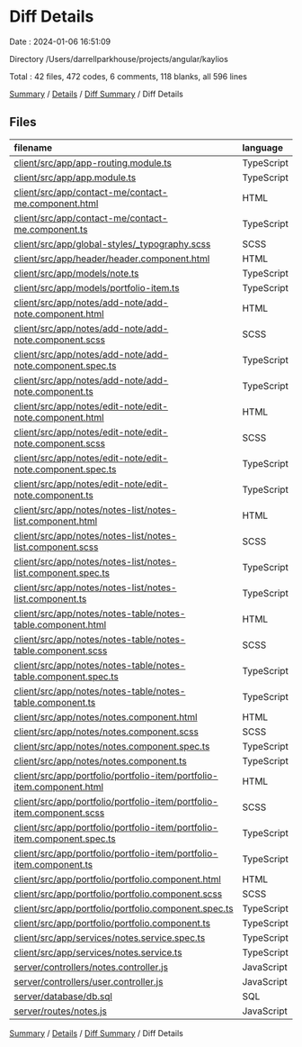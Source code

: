 # Diff Details

Date : 2024-01-06 16:51:09

Directory /Users/darrellparkhouse/projects/angular/kaylios

Total : 42 files,  472 codes, 6 comments, 118 blanks, all 596 lines

[Summary](results.md) / [Details](details.md) / [Diff Summary](diff.md) / Diff Details

## Files
| filename | language | code | comment | blank | total |
| :--- | :--- | ---: | ---: | ---: | ---: |
| [client/src/app/app-routing.module.ts](/client/src/app/app-routing.module.ts) | TypeScript | 8 | 0 | 0 | 8 |
| [client/src/app/app.module.ts](/client/src/app/app.module.ts) | TypeScript | 15 | 0 | 0 | 15 |
| [client/src/app/contact-me/contact-me.component.html](/client/src/app/contact-me/contact-me.component.html) | HTML | 24 | 5 | 0 | 29 |
| [client/src/app/contact-me/contact-me.component.ts](/client/src/app/contact-me/contact-me.component.ts) | TypeScript | 7 | 0 | 0 | 7 |
| [client/src/app/global-styles/_typography.scss](/client/src/app/global-styles/_typography.scss) | SCSS | 6 | 0 | 0 | 6 |
| [client/src/app/header/header.component.html](/client/src/app/header/header.component.html) | HTML | 1 | 0 | 0 | 1 |
| [client/src/app/models/note.ts](/client/src/app/models/note.ts) | TypeScript | 7 | 0 | 0 | 7 |
| [client/src/app/models/portfolio-item.ts](/client/src/app/models/portfolio-item.ts) | TypeScript | 2 | 0 | 1 | 3 |
| [client/src/app/notes/add-note/add-note.component.html](/client/src/app/notes/add-note/add-note.component.html) | HTML | 22 | 0 | 3 | 25 |
| [client/src/app/notes/add-note/add-note.component.scss](/client/src/app/notes/add-note/add-note.component.scss) | SCSS | 44 | 1 | 6 | 51 |
| [client/src/app/notes/add-note/add-note.component.spec.ts](/client/src/app/notes/add-note/add-note.component.spec.ts) | TypeScript | 17 | 0 | 5 | 22 |
| [client/src/app/notes/add-note/add-note.component.ts](/client/src/app/notes/add-note/add-note.component.ts) | TypeScript | 15 | 0 | 4 | 19 |
| [client/src/app/notes/edit-note/edit-note.component.html](/client/src/app/notes/edit-note/edit-note.component.html) | HTML | 1 | 0 | 1 | 2 |
| [client/src/app/notes/edit-note/edit-note.component.scss](/client/src/app/notes/edit-note/edit-note.component.scss) | SCSS | 0 | 0 | 1 | 1 |
| [client/src/app/notes/edit-note/edit-note.component.spec.ts](/client/src/app/notes/edit-note/edit-note.component.spec.ts) | TypeScript | 17 | 0 | 5 | 22 |
| [client/src/app/notes/edit-note/edit-note.component.ts](/client/src/app/notes/edit-note/edit-note.component.ts) | TypeScript | 8 | 0 | 3 | 11 |
| [client/src/app/notes/notes-list/notes-list.component.html](/client/src/app/notes/notes-list/notes-list.component.html) | HTML | 1 | 0 | 1 | 2 |
| [client/src/app/notes/notes-list/notes-list.component.scss](/client/src/app/notes/notes-list/notes-list.component.scss) | SCSS | 0 | 0 | 1 | 1 |
| [client/src/app/notes/notes-list/notes-list.component.spec.ts](/client/src/app/notes/notes-list/notes-list.component.spec.ts) | TypeScript | 17 | 0 | 5 | 22 |
| [client/src/app/notes/notes-list/notes-list.component.ts](/client/src/app/notes/notes-list/notes-list.component.ts) | TypeScript | 8 | 0 | 3 | 11 |
| [client/src/app/notes/notes-table/notes-table.component.html](/client/src/app/notes/notes-table/notes-table.component.html) | HTML | 1 | 0 | 1 | 2 |
| [client/src/app/notes/notes-table/notes-table.component.scss](/client/src/app/notes/notes-table/notes-table.component.scss) | SCSS | 0 | 0 | 1 | 1 |
| [client/src/app/notes/notes-table/notes-table.component.spec.ts](/client/src/app/notes/notes-table/notes-table.component.spec.ts) | TypeScript | 17 | 0 | 5 | 22 |
| [client/src/app/notes/notes-table/notes-table.component.ts](/client/src/app/notes/notes-table/notes-table.component.ts) | TypeScript | 8 | 0 | 3 | 11 |
| [client/src/app/notes/notes.component.html](/client/src/app/notes/notes.component.html) | HTML | 1 | 0 | 1 | 2 |
| [client/src/app/notes/notes.component.scss](/client/src/app/notes/notes.component.scss) | SCSS | 0 | 0 | 1 | 1 |
| [client/src/app/notes/notes.component.spec.ts](/client/src/app/notes/notes.component.spec.ts) | TypeScript | 17 | 0 | 5 | 22 |
| [client/src/app/notes/notes.component.ts](/client/src/app/notes/notes.component.ts) | TypeScript | 15 | 0 | 4 | 19 |
| [client/src/app/portfolio/portfolio-item/portfolio-item.component.html](/client/src/app/portfolio/portfolio-item/portfolio-item.component.html) | HTML | 1 | 0 | 1 | 2 |
| [client/src/app/portfolio/portfolio-item/portfolio-item.component.scss](/client/src/app/portfolio/portfolio-item/portfolio-item.component.scss) | SCSS | 0 | 0 | 1 | 1 |
| [client/src/app/portfolio/portfolio-item/portfolio-item.component.spec.ts](/client/src/app/portfolio/portfolio-item/portfolio-item.component.spec.ts) | TypeScript | 17 | 0 | 5 | 22 |
| [client/src/app/portfolio/portfolio-item/portfolio-item.component.ts](/client/src/app/portfolio/portfolio-item/portfolio-item.component.ts) | TypeScript | 8 | 0 | 3 | 11 |
| [client/src/app/portfolio/portfolio.component.html](/client/src/app/portfolio/portfolio.component.html) | HTML | 1 | 0 | 1 | 2 |
| [client/src/app/portfolio/portfolio.component.scss](/client/src/app/portfolio/portfolio.component.scss) | SCSS | 0 | 0 | 1 | 1 |
| [client/src/app/portfolio/portfolio.component.spec.ts](/client/src/app/portfolio/portfolio.component.spec.ts) | TypeScript | 17 | 0 | 5 | 22 |
| [client/src/app/portfolio/portfolio.component.ts](/client/src/app/portfolio/portfolio.component.ts) | TypeScript | 8 | 0 | 3 | 11 |
| [client/src/app/services/notes.service.spec.ts](/client/src/app/services/notes.service.spec.ts) | TypeScript | 12 | 0 | 5 | 17 |
| [client/src/app/services/notes.service.ts](/client/src/app/services/notes.service.ts) | TypeScript | 7 | 0 | 3 | 10 |
| [server/controllers/notes.controller.js](/server/controllers/notes.controller.js) | JavaScript | 27 | 0 | 8 | 35 |
| [server/controllers/user.controller.js](/server/controllers/user.controller.js) | JavaScript | 78 | 0 | 22 | 100 |
| [server/database/db.sql](/server/database/db.sql) | SQL | 8 | 0 | -2 | 6 |
| [server/routes/notes.js](/server/routes/notes.js) | JavaScript | 9 | 0 | 2 | 11 |

[Summary](results.md) / [Details](details.md) / [Diff Summary](diff.md) / Diff Details